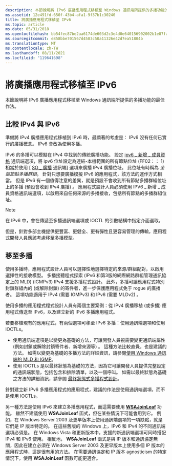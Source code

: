 ```yaml
---
description: 本節說明將 IPv6 廣播應用程式移植至 Windows 通訊端所提供的多播功能的最佳作法。
ms.assetid: 12e491fd-650f-43b4-afa1-9f37b1c30240
title: 將廣播應用程式移植至 IPv6
ms.topic: article
ms.date: 05/31/2018
ms.openlocfilehash: bb54fec87be2aa6174de603d2c3e4d0e640156902002b1e87fab149a70e3d1ee
ms.sourcegitcommit: e858bbe701567d4583c50a11326e42d7ea51804b
ms.translationtype: MT
ms.contentlocale: zh-TW
ms.lasthandoff: 08/11/2021
ms.locfileid: "119641698"
---
```

# <a name="porting-broadcast-applications-to-ipv6"></a>將廣播應用程式移植至 IPv6

本節說明將 IPv6 廣播應用程式移植至 Windows 通訊端所提供的多播功能的最佳作法。

## <a name="comparing-ipv4-to-ipv6"></a>比較 IPv4 與 IPv6

準備將 IPv4 廣播應用程式移植到 IPv6 時，最顯著的考慮是： IPv6 沒有任何已實行的廣播概念。 IPv6 會改為使用多播。

IPv6 的多播可以模擬在 IPv4 中找到的傳統廣播功能。 設定 [ipv6 \_ 新增 \_ 成員資格](ipproto-ipv6-socket-options.md) 通訊端選項，將 ipv6 位址設定為連結-本機範圍的所有節點位址 (FF02：： 1) 相當於使用 [ [SO \_ 廣播](socket-options.md) 通訊端] 選項來廣播 IPv4 廣播位址。 此位址有時稱為 *全部節點多播群組*。 針對只想要廣播模擬 IPv6 的應用程式，該方法的運作方式相當。 但是 IPv6 有一個值得注意的差異，就是預設不會收到所有節點多播群組位址上的多播 (預設會收到 IPv4 廣播) 。 應用程式設計人員必須使用 IPV6 \_ 新增 \_ 成員資格通訊端選項，以啟用來自任何來源的多播接收，包括所有節點的多播群組位址。

> [!Note]  
> 在 IPv6 中，會在傳遞至多播通訊端選項或 IOCTL 的引數結構中指定介面選取。

 

但是，針對多部主機提供更豐富、更健全、更有彈性且更容易管理的傳輸，應用程式開發人員應該考慮移至多播模型。

## <a name="moving-to-multicast"></a>移至多播

使用多播時，應用程式設計人員可以選擇性地選擇特定的來源/群組配對，以啟用選擇性的接收模型。 多播接聽程式探索 (IPv6 和第3版的網際網路群組管理通訊協定上的 MLD)  (IGMPv3) IPv4 支援多播程式設計。 此外，多播可讓應用程式特別封鎖群組內的 (或解除封鎖) 的寄件者，進一步保護應用程式免于 rogue 的廣播者。 這項功能適用于 IPv4 (需要 IGMPv3) 和 IPv6 (需要 MLDv2) 。

使用多播的應用程式程式設計人員有兩個主要案例：從 IPv4 廣播移植 (或多播) 應用程式傳送至 IPv6，以及建立新的 IPv6 多播應用程式。

若要移植現有的應用程式，有兩個選項可移至 IPv6 多播：使用通訊端選項和使用 IOCTLs。

-   使用通訊端選項是以變更為基礎的方法，可讓開發人員視需要變更通訊端屬性 (例如封鎖或解除封鎖寄件者、新增來源等) 。 這種方法比較直覺，也是建議的方法。 如需以變更為基礎的多播方法的詳細資訊，請參閱[使用 Windows 通訊端的 MLD 和 IGMP](igmp-and-windows-sockets.md)。
-   使用 IOCTLs 是以最終狀態為基礎的方法，因為它可讓開發人員提供完整設定的通訊端狀態，包括包含和排除清單，以及一個呼叫。 如需以最終狀態為基礎之方法的詳細資訊，請參閱 [最終狀態式多播程式設計](final-state-based-multicast-programming.md)。

針對建立新 IPv6 多播應用程式的應用程式，建議的作法是使用通訊端選項，而不是使用 IOCTLs。

另一種方法是使用 IPv6 來建立多播應用程式，而這需要使用 [**WSAJoinLeaf**](/windows/desktop/api/Winsock2/nf-winsock2-wsajoinleaf) 功能。 雖然不建議使用 **WSAJoinLeaf** 函式，但在某些情況下可能會用到它。 例如，在 Windows Server 2003 及更早版本上使用通訊端選項的一項缺點，就是它們是 IP 版本特定的。 在這些舊版的 Windows 上，IPv6 和 IPv4 的不同通訊端選項必須是。 在 Windows Vista 和更新版本中，支援的新通訊端選項可同時搭配 IPv4 和 IPv6 使用。 相反地， **WSAJoinLeaf** 函式是與 IP 版本和通訊協定無關，因此在建立必須在 Windows Server 2003 及更早版本上使用多個 IP 版本的應用程式時，這是很有用的方法。 在需要通訊協定和 IP 版本 agnosticism 的特定情況下，使用 **WSAJoinLeaf** 函數可能更適合。

 

 



